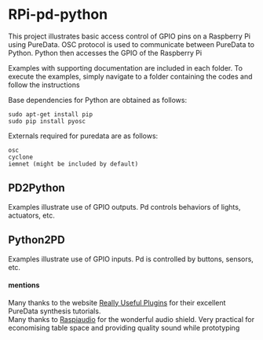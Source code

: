 # RPi-pd-python

This project illustrates basic access control of GPIO pins on a Raspberry Pi using PureData. OSC protocol is used to communicate between PureData to Python. Python then accesses the GPIO of the Raspberry Pi

Examples with supporting documentation are included in each folder. 
To execute the examples, simply navigate to a folder containing the codes and follow the instructions

Base dependencies for Python are obtained as follows:
```
sudo apt-get install pip
sudo pip install pyosc
```

Externals required for puredata are as follows:
```
osc
cyclone
iemnet (might be included by default)
```

## PD2Python
Examples illustrate use of GPIO outputs.
Pd controls behaviors of lights, actuators, etc. 

## Python2PD
Examples illustrate use of GPIO inputs.
Pd is controlled by buttons, sensors, etc.

#### mentions
Many thanks to the website [Really Useful Plugins](https://reallyusefulplugins.tumblr.com/richsynthesis) for their excellent PureData synthesis tutorials. <br />
Many thanks to [Raspiaudio](https://www.raspiaudio.com/raspiaudio-aiy) for the wonderful audio shield. Very practical for economising table space and providing quality sound while prototyping
